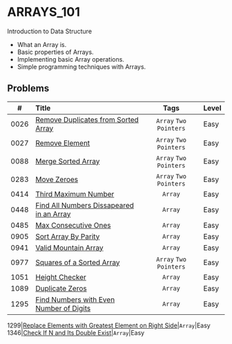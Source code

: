 # **ARRAYS_101**

Introduction to Data Structure

- What an Array is.
- Basic properties of Arrays.
- Implementing basic Array operations.
- Simple programming techniques with Arrays.

## **Problems**

**#**| **Title** | **Tags** | **Level**
-----|:----------|:--------:|:-----------
0026|[Remove Duplicates from Sorted Array](problems.md/#26---remove-duplicates-from-sorted-array)|``Array`` ``Two Pointers``|Easy
0027|[Remove Element](problems.md/#27---remove-element)|``Array`` ``Two Pointers``|Easy
0088|[Merge Sorted Array](problems.md/#88---merge-sorted-array)|``Array`` ``Two Pointers``|Easy
0283|[Move Zeroes](problems.md/#283---move-zeroes)|``Array`` ``Two Pointers``|Easy
0414|[Third Maximum Number](problems.md/#414---third-maximum-number)|``Array``|Easy
0448|[Find All Numbers Dissapeared in an Array](problems.md/#448---find-all-numbers-dissapeared-in-an-array)|``Array``|Easy
0485|[Max Consecutive Ones](problems.md/#485---max-consecutive-ones)|``Array``|Easy
0905|[Sort Array By Parity](problems.md/#905---sort-array-by-parity)|``Array``|Easy
0941|[Valid Mountain Array](problems.md/#941---valid-mountain-array)|``Array``|Easy
0977|[Squares of a Sorted Array](problems.md/#977---squares-of-a-sorted-array)|```Array``` ```Two Pointers```| Easy
1051|[Height Checker](problems.md/#1051---height-checker)|``Array``|Easy
1089|[Duplicate Zeros](problems.md/#1089---duplicate-zeros)|``Array``| Easy
1295|[Find Numbers with Even Number of Digits](problems.md/#1295---find-numbers-with-even-number-of-digits)|``Array``| Easy

1299|[Replace Elements with Greatest Element on Right Side](problems.md/#1299---replace-elements-with-greatest-element-on-right-side)|``Array``|Easy
1346|[Check If N and Its Double Exist](problems.md/#1346---check-if-n-and-its-double-exist)|``Array``|Easy


